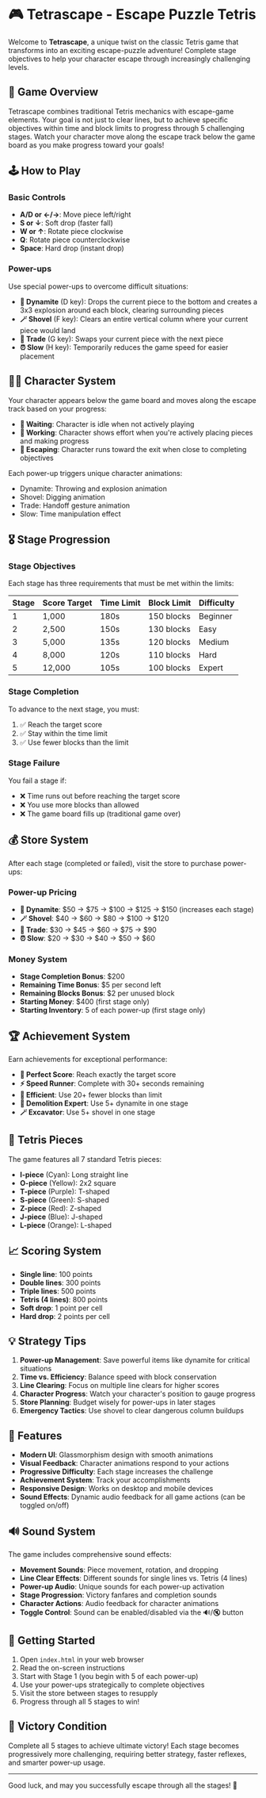 # 🎮 Tetrascape - Escape Puzzle Tetris

Welcome to **Tetrascape**, a unique twist on the classic Tetris game that transforms into an exciting escape-puzzle adventure! Complete stage objectives to help your character escape through increasingly challenging levels.

## 🎯 Game Overview

Tetrascape combines traditional Tetris mechanics with escape-game elements. Your goal is not just to clear lines, but to achieve specific objectives within time and block limits to progress through 5 challenging stages. Watch your character move along the escape track below the game board as you make progress toward your goals!

## 🕹️ How to Play

### Basic Controls
- **A/D or ←/→**: Move piece left/right
- **S or ↓**: Soft drop (faster fall)
- **W or ↑**: Rotate piece clockwise
- **Q**: Rotate piece counterclockwise
- **Space**: Hard drop (instant drop)

### Power-ups
Use special power-ups to overcome difficult situations:

- **🧨 Dynamite** (D key): Drops the current piece to the bottom and creates a 3x3 explosion around each block, clearing surrounding pieces
- **🪄 Shovel** (F key): Clears an entire vertical column where your current piece would land
- **🔄 Trade** (G key): Swaps your current piece with the next piece
- **⏰ Slow** (H key): Temporarily reduces the game speed for easier placement

## 🏃‍♂️ Character System

Your character appears below the game board and moves along the escape track based on your progress:

- **👤 Waiting**: Character is idle when not actively playing
- **💪 Working**: Character shows effort when you're actively placing pieces and making progress
- **🏃 Escaping**: Character runs toward the exit when close to completing objectives

Each power-up triggers unique character animations:
- Dynamite: Throwing and explosion animation
- Shovel: Digging animation  
- Trade: Handoff gesture animation
- Slow: Time manipulation effect

## 🎖️ Stage Progression

### Stage Objectives
Each stage has three requirements that must be met within the limits:

| Stage | Score Target | Time Limit | Block Limit | Difficulty |
|-------|-------------|------------|-------------|------------|
| 1     | 1,000       | 180s       | 150 blocks  | Beginner   |
| 2     | 2,500       | 150s       | 130 blocks  | Easy       |
| 3     | 5,000       | 135s       | 120 blocks  | Medium     |
| 4     | 8,000       | 120s       | 110 blocks  | Hard       |
| 5     | 12,000      | 105s       | 100 blocks  | Expert     |

### Stage Completion
To advance to the next stage, you must:
1. ✅ Reach the target score
2. ✅ Stay within the time limit
3. ✅ Use fewer blocks than the limit

### Stage Failure
You fail a stage if:
- ❌ Time runs out before reaching the target score
- ❌ You use more blocks than allowed
- ❌ The game board fills up (traditional game over)

## 💰 Store System

After each stage (completed or failed), visit the store to purchase power-ups:

### Power-up Pricing
- **🧨 Dynamite**: $50 → $75 → $100 → $125 → $150 (increases each stage)
- **🪄 Shovel**: $40 → $60 → $80 → $100 → $120
- **🔄 Trade**: $30 → $45 → $60 → $75 → $90  
- **⏰ Slow**: $20 → $30 → $40 → $50 → $60

### Money System
- **Stage Completion Bonus**: $200
- **Remaining Time Bonus**: $5 per second left
- **Remaining Blocks Bonus**: $2 per unused block
- **Starting Money**: $400 (first stage only)
- **Starting Inventory**: 5 of each power-up (first stage only)

## 🏆 Achievement System

Earn achievements for exceptional performance:
- **🎯 Perfect Score**: Reach exactly the target score
- **⚡ Speed Runner**: Complete with 30+ seconds remaining
- **💎 Efficient**: Use 20+ fewer blocks than limit
- **🧨 Demolition Expert**: Use 5+ dynamite in one stage
- **🪄 Excavator**: Use 5+ shovel in one stage

## 🎲 Tetris Pieces

The game features all 7 standard Tetris pieces:
- **I-piece** (Cyan): Long straight line
- **O-piece** (Yellow): 2x2 square
- **T-piece** (Purple): T-shaped
- **S-piece** (Green): S-shaped
- **Z-piece** (Red): Z-shaped
- **J-piece** (Blue): J-shaped
- **L-piece** (Orange): L-shaped

## 📈 Scoring System

- **Single line**: 100 points
- **Double lines**: 300 points
- **Triple lines**: 500 points
- **Tetris (4 lines)**: 800 points
- **Soft drop**: 1 point per cell
- **Hard drop**: 2 points per cell

## 💡 Strategy Tips

1. **Power-up Management**: Save powerful items like dynamite for critical situations
2. **Time vs. Efficiency**: Balance speed with block conservation
3. **Line Clearing**: Focus on multiple line clears for higher scores
4. **Character Progress**: Watch your character's position to gauge progress
5. **Store Planning**: Budget wisely for power-ups in later stages
6. **Emergency Tactics**: Use shovel to clear dangerous column buildups

## 🎨 Features

- **Modern UI**: Glassmorphism design with smooth animations
- **Visual Feedback**: Character animations respond to your actions
- **Progressive Difficulty**: Each stage increases the challenge
- **Achievement System**: Track your accomplishments
- **Responsive Design**: Works on desktop and mobile devices
- **Sound Effects**: Dynamic audio feedback for all game actions (can be toggled on/off)

## 🔊 Sound System

The game includes comprehensive sound effects:
- **Movement Sounds**: Piece movement, rotation, and dropping
- **Line Clear Effects**: Different sounds for single lines vs. Tetris (4 lines)
- **Power-up Audio**: Unique sounds for each power-up activation
- **Stage Progression**: Victory fanfares and completion sounds
- **Character Actions**: Audio feedback for character animations
- **Toggle Control**: Sound can be enabled/disabled via the 🔊/🔇 button

## 🚀 Getting Started

1. Open `index.html` in your web browser
2. Read the on-screen instructions
3. Start with Stage 1 (you begin with 5 of each power-up)
4. Use your power-ups strategically to complete objectives
5. Visit the store between stages to resupply
6. Progress through all 5 stages to win!

## 🏁 Victory Condition

Complete all 5 stages to achieve ultimate victory! Each stage becomes progressively more challenging, requiring better strategy, faster reflexes, and smarter power-up usage.

---

Good luck, and may you successfully escape through all the stages! 🎉
